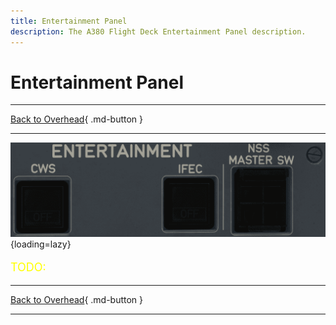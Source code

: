 ```yaml
---
title: Entertainment Panel
description: The A380 Flight Deck Entertainment Panel description.
---
```


# Entertainment Panel

---

[Back to Overhead](../overviews/ovhd.md){ .md-button }

---

![Entertainment Panel](../../../assets/a380x-briefing/flight-deck/ovhd/entertainment-panel.png "Entertainment Panel"){loading=lazy}

[//]: # (TODO API Doc Link)

[//]: # (TODO)
<p style="color:yellow; font-size:18px;">TODO: </p>

---

[Back to Overhead](../overviews/ovhd.md){ .md-button }

---
